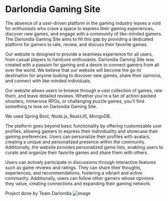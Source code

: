 # Darlondia Gaming Site

The absence of a user-driven platform in the gaming industry leaves a void for enthusiasts who crave a space to express their gaming experiences, discover new games, and engage with a community of like-minded gamers. The Darlondia Gaming Site aims to fill this gap by providing a dedicated platform for gamers to rate, review, and discuss their favorite games.

Our website is designed to provide a seamless experience for all users, from casual players to hardcore enthusiasts. Darlondia Gaming Site was created with a passion for gaming and a desire to connect gamers from all over the world. We believe that our website will become the go-to destination for anyone looking to discover new games, share their opinions, and connect with like-minded individuals.

Our website allows users to browse through a vast collection of games, rate them, and leave detailed reviews. Whether you're a fan of action-packed shooters, immersive RPGs, or challenging puzzle games, you'll find something to love on Darlondia Gaming Site.

We used Spring Boot, Node.js, ReactJS, MongoDB.

  
The platform goes beyond basic functionality by offering customizable user profiles, allowing gamers to express their individuality and showcase their gaming preferences. Users can personalize their profiles with avatars, creating a unique and personalized presence within the community. Additionally, the website provides personalized game lists, enabling users to curate and organize their favorite games and share them with others.

Users can actively participate in discussions through interactive features such as game reviews and ratings. They can share their thoughts, experiences, and recommendations, fostering a vibrant and active community. Additionally, users can follow other gamers whose opinions they value, creating connections and expanding their gaming network.

Project done by Team Darlondia
![image](https://github.com/ilkimsevinc/Darlondia-Gaming-Site/assets/62252195/03ca33b1-9175-4d73-822c-ca05ce39d225)

